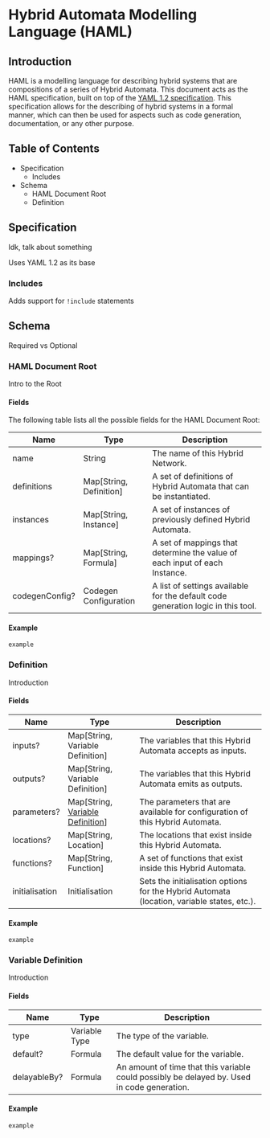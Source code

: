 # Hybrid Automata Modelling Language (HAML)

## Introduction

HAML is a modelling language for describing hybrid systems that are compositions of a series of Hybrid Automata.
This document acts as the HAML specification, built on top of the [YAML 1.2 specification](http://yaml.org/spec/1.2/spec.html).
This specification allows for the describing of hybrid systems in a formal manner, which can then be used for aspects such as code generation, documentation, or any other purpose.

## Table of Contents

- Specification
    - Includes
- Schema
    - HAML Document Root
    - Definition

## Specification

Idk, talk about something

Uses YAML 1.2 as its base

### Includes

Adds support for `!include` statements

## Schema

Required vs Optional

### HAML Document Root

Intro to the Root

#### Fields

The following table lists all the possible fields for the HAML Document Root:

| Name | Type | Description |
|---|---|---|
| name | String | The name of this Hybrid Network. |
| definitions | Map[String, Definition] | A set of definitions of Hybrid Automata that can be instantiated. |
| instances | Map[String, Instance] | A set of instances of previously defined Hybrid Automata. |
| mappings? | Map[String, Formula] | A set of mappings that determine the value of each input of each Instance. |
| codegenConfig? | Codegen Configuration | A list of settings available for the default code generation logic in this tool. |


#### Example

```
example
```


### Definition

Introduction

#### Fields

| Name | Type | Description |
|---|---|---|
| inputs? | Map[String, Variable Definition] | The variables that this Hybrid Automata accepts as inputs. |
| outputs? | Map[String, Variable Definition] | The variables that this Hybrid Automata emits as outputs. |
| parameters? | Map[String, [Variable Definition](#variable-definition)] | The parameters that are available for configuration of this Hybrid Automata. |
| locations? | Map[String, Location] | The locations that exist inside this Hybrid Automata. |
| functions? | Map[String, Function] | A set of functions that exist inside this Hybrid Automata. |
| initialisation | Initialisation | Sets the initialisation options for the Hybrid Automata (location, variable states, etc.). |

#### Example

```
example
```


### Variable Definition

Introduction

#### Fields

| Name | Type | Description |
|---|---|---|
| type | Variable Type | The type of the variable. |
| default? | Formula | The default value for the variable. |
| delayableBy? | Formula | An amount of time that this variable could possibly be delayed by. Used in code generation. |

#### Example

```
example
```
